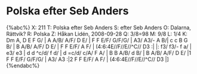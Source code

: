 # Polska efter Seb Anders

{%abc%}
X: 211
T: Polska efter Seb Anders
S: efter Seb Anders
O: Dalarna, Rättvik?
R: Polska
Z: Håkan Lidén, 2008-09-28
Q: 3/8=98
M: 9/8
L: 1/4
K: Dm
A, D E F G/ | A A/B/ A/F/ D E/ | F F E/F/ G/F/G/ | A3/ A3/- A B/| 
c c B G B/ | B A/B/ A/F/ D E/ | F F E/F/ A F/ | (4:6:4E//F//E//^C// D3 :| 
|: f3/ f3/- f a/ | e3/ e3 | d d ^c/d/ f d/ | d =c/d/ c/A/ F A/ | B B A/B/ d B/ | 
B A/B/ A/F/ D E/ |1 F F E/F/ G/F/G/ | A3/ A3 :|2 F F E/F/ A F/ | (4:6:4E//F//E//^C// D3 |]
{%endabc%}

